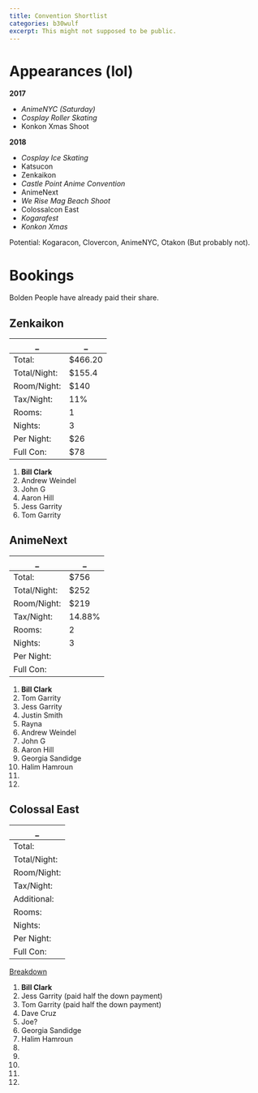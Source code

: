 ```yaml
---
title: Convention Shortlist
categories: b30wulf
excerpt: This might not supposed to be public.
---
```


# Appearances (lol)

**2017**

* *AnimeNYC (Saturday)*
* *Cosplay Roller Skating*
* Konkon Xmas Shoot

**2018**

* *Cosplay Ice Skating* 
* Katsucon
* Zenkaikon
* *Castle Point Anime Convention*
* AnimeNext
* *We Rise Mag Beach Shoot*
* Colossalcon East
* *Kogarafest*
* *Konkon Xmas*

Potential: Kogaracon, Clovercon, AnimeNYC, Otakon (But probably not).

# Bookings

Bolden People have already paid their share.

## Zenkaikon

_            | _
-------------|---------
Total:       | $466.20
Total/Night: | $155.4
Room/Night:  | $140
Tax/Night:   | 11%
Rooms:       | 1
Nights:      | 3
Per Night:   | $26
Full Con:    | $78


1. **Bill Clark**
2. Andrew Weindel
3. John G
4. Aaron Hill
5. Jess Garrity
6. Tom Garrity

## AnimeNext

_            | _
-------------|--------
Total:       | $756
Total/Night: | $252
Room/Night:  | $219
Tax/Night:   | 14.88%
Rooms:       | 2
Nights:      | 3
Per Night:   |
Full Con:    |

1. **Bill Clark**
2. Tom Garrity
3. Jess Garrity
4. Justin Smith
5. Rayna
6. Andrew Weindel
7. John G
8. Aaron Hill
9. Georgia Sandidge
10. Halim Hamroun
11. 
12.  

## Colossal East

_            |
-------------|
Total:       | $743.43 ($1496)
Total/Night: | $247.81
Room/Night:  | $209
Tax/Night:   | 9% + $20
Additional:  | +$35/night for 5th and 6th slots
Rooms:       | 2
Nights:      | 3
Per Night:   | 
Full Con:    | 

[Breakdown](https://gist.github.com/anonymous/cb974f784deb9ba113eec1561889956c)

1. **Bill Clark**
2. Jess Garrity (paid half the down payment)
3. Tom Garrity (paid half the down payment)
4. Dave Cruz
5. Joe?
6. Georgia Sandidge
7. Halim Hamroun
8. 
9. 
10. 
11. 
12. 